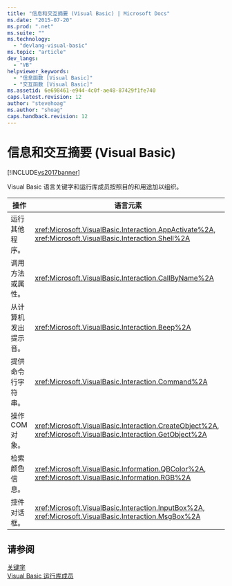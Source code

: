 ```yaml
---
title: "信息和交互摘要 (Visual Basic) | Microsoft Docs"
ms.date: "2015-07-20"
ms.prod: ".net"
ms.suite: ""
ms.technology: 
  - "devlang-visual-basic"
ms.topic: "article"
dev_langs: 
  - "VB"
helpviewer_keywords: 
  - "信息函数 [Visual Basic]"
  - "交互函数 [Visual Basic]"
ms.assetid: 6e698461-e944-4c0f-ae48-87429f1fe740
caps.latest.revision: 12
author: "stevehoag"
ms.author: "shoag"
caps.handback.revision: 12
---
```

# 信息和交互摘要 (Visual Basic)
[!INCLUDE[vs2017banner](../../../visual-basic/includes/vs2017banner.md)]

Visual Basic 语言关键字和运行库成员按照目的和用途加以组织。  
  
|操作|语言元素|  
|--------|----------|  
|运行其他程序。|<xref:Microsoft.VisualBasic.Interaction.AppActivate%2A>, <xref:Microsoft.VisualBasic.Interaction.Shell%2A>|  
|调用方法或属性。|<xref:Microsoft.VisualBasic.Interaction.CallByName%2A>|  
|从计算机发出提示音。|<xref:Microsoft.VisualBasic.Interaction.Beep%2A>|  
|提供命令行字符串。|<xref:Microsoft.VisualBasic.Interaction.Command%2A>|  
|操作 COM 对象。|<xref:Microsoft.VisualBasic.Interaction.CreateObject%2A>, <xref:Microsoft.VisualBasic.Interaction.GetObject%2A>|  
|检索颜色信息。|<xref:Microsoft.VisualBasic.Information.QBColor%2A>, <xref:Microsoft.VisualBasic.Information.RGB%2A>|  
|控件对话框。|<xref:Microsoft.VisualBasic.Interaction.InputBox%2A>, <xref:Microsoft.VisualBasic.Interaction.MsgBox%2A>|  
  
## 请参阅  
 [关键字](../../../visual-basic/language-reference/keywords/index.md)   
 [Visual Basic 运行库成员](../../../visual-basic/language-reference/runtime-library-members.md)